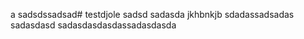a sadsdssadsad# testdjole
 sadsd
sadasda
jkhbnkjb
sdadassadsadas
sadasdasd
sadasdasdasdassadasdasda
